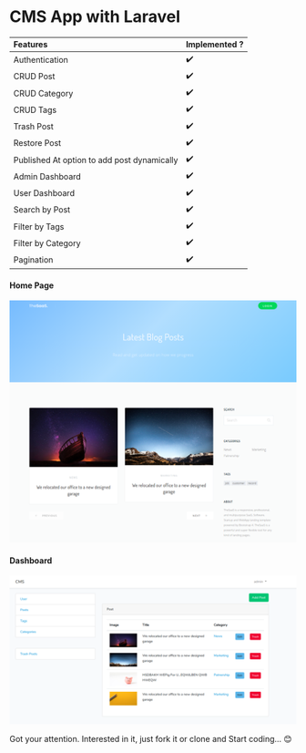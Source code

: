 # CMS App with Laravel

| Features                                    | Implemented ?      |
| :------------------------------------------ | :----------------- |
| Authentication                              | :heavy_check_mark: |
| CRUD Post                                   | :heavy_check_mark: |
| CRUD Category                               | :heavy_check_mark: |
| CRUD Tags                                   | :heavy_check_mark: |
| Trash Post                                  | :heavy_check_mark: |
| Restore Post                                | :heavy_check_mark: |
| Published At option to add post dynamically | :heavy_check_mark: |
| Admin Dashboard                             | :heavy_check_mark: |
| User Dashboard                              | :heavy_check_mark: |
| Search by Post                              | :heavy_check_mark: |
| Filter by Tags                              | :heavy_check_mark: |
| Filter by Category                          | :heavy_check_mark: |
| Pagination                                  | :heavy_check_mark: |

#### Home Page

![home](home.png)

#### Dashboard

![dashboard](dashboard.png)

Got your attention. Interested in it, just fork it or clone and Start coding... :blush:
